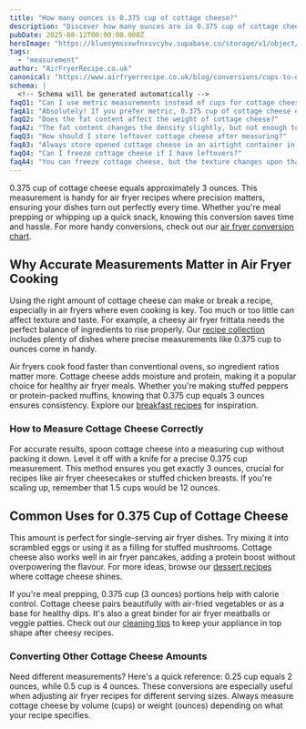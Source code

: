 ```yaml
---
title: "How many ounces is 0.375 cup of cottage cheese?"
description: "Discover how many ounces are in 0.375 cup of cottage cheese with our easy conversion guide. Perfect for air fryer recipes and meal prep!"
pubDate: 2025-08-12T00:00:00.000Z
heroImage: "https://klueoymssxwfnxsvcyhv.supabase.co/storage/v1/object/public/Shmucket/how-many-ounces-is-0-375-cup-of-cottage-cheese.webp"
tags:
  - "measurement"
author: "AirFryerRecipe.co.uk"
canonical: "https://www.airfryerrecipe.co.uk/blog/conversions/cups-to-ounces/how-many-ounces-is-0-375-cup-of-cottage-cheese"
schema: |
  <!-- Schema will be generated automatically -->
faqQ1: "Can I use metric measurements instead of cups for cottage cheese?"
faqA1: "Absolutely! If you prefer metric, 0.375 cup of cottage cheese equals about 85 grams. Many UK recipes use grams for more precision, especially in baking. Digital scales make measuring cottage cheese by weight quick and accurate."
faqQ2: "Does the fat content affect the weight of cottage cheese?"
faqA2: "The fat content changes the density slightly, but not enough to impact most recipes. Full-fat cottage cheese might weigh a tiny bit more per cup than low-fat, but the difference is minimal. For air fryer cooking, you can safely use the standard 0.375 cup to 3 ounces conversion regardless of fat content."
faqQ3: "How should I store leftover cottage cheese after measuring?"
faqA3: "Always store opened cottage cheese in an airtight container in the fridge. It typically lasts 5-7 days after opening. If you've measured out 0.375 cup (3 ounces) for a recipe, press plastic wrap directly onto the remaining cheese's surface before sealing to prevent drying."
faqQ4: "Can I freeze cottage cheese if I have leftovers?"
faqA4: "You can freeze cottage cheese, but the texture changes upon thawing - it becomes grainy. Frozen cottage cheese works best in cooked dishes like air fryer casseroles or baked goods where texture matters less. For fresh eating, it's better to use it within a week of opening."
---
```

<p>0.375 cup of cottage cheese equals approximately 3 ounces. This measurement is handy for air fryer recipes where precision matters, ensuring your dishes turn out perfectly every time. Whether you're meal prepping or whipping up a quick snack, knowing this conversion saves time and hassle. For more handy conversions, check out our <a href=https://www.airfryerrecipe.co.uk/air-fryer-conversion-chart>air fryer conversion chart</a>.</p>  

<h2>Why Accurate Measurements Matter in Air Fryer Cooking</h2>  
<p>Using the right amount of cottage cheese can make or break a recipe, especially in air fryers where even cooking is key. Too much or too little can affect texture and taste. For example, a cheesy air fryer frittata needs the perfect balance of ingredients to rise properly. Our <a href=https://www.airfryerrecipe.co.uk/recipes>recipe collection</a> includes plenty of dishes where precise measurements like 0.375 cup to ounces come in handy.</p>  

<p>Air fryers cook food faster than conventional ovens, so ingredient ratios matter more. Cottage cheese adds moisture and protein, making it a popular choice for healthy air fryer meals. Whether you're making stuffed peppers or protein-packed muffins, knowing that 0.375 cup equals 3 ounces ensures consistency. Explore our <a href=https://www.airfryerrecipe.co.uk/recipe-category/breakfast>breakfast recipes</a> for inspiration.</p>  

<h3>How to Measure Cottage Cheese Correctly</h3>  
<p>For accurate results, spoon cottage cheese into a measuring cup without packing it down. Level it off with a knife for a precise 0.375 cup measurement. This method ensures you get exactly 3 ounces, crucial for recipes like air fryer cheesecakes or stuffed chicken breasts. If you're scaling up, remember that 1.5 cups would be 12 ounces.</p>  

<h2>Common Uses for 0.375 Cup of Cottage Cheese</h2>  
<p>This amount is perfect for single-serving air fryer dishes. Try mixing it into scrambled eggs or using it as a filling for stuffed mushrooms. Cottage cheese also works well in air fryer pancakes, adding a protein boost without overpowering the flavour. For more ideas, browse our <a href=https://www.airfryerrecipe.co.uk/recipe-category/dessert>dessert recipes</a> where cottage cheese shines.</p>  

<p>If you're meal prepping, 0.375 cup (3 ounces) portions help with calorie control. Cottage cheese pairs beautifully with air-fried vegetables or as a base for healthy dips. It's also a great binder for air fryer meatballs or veggie patties. Check out our <a href=https://www.airfryerrecipe.co.uk/air-fryer-cleaner>cleaning tips</a> to keep your appliance in top shape after cheesy recipes.</p>  

<h3>Converting Other Cottage Cheese Amounts</h3>  
<p>Need different measurements? Here's a quick reference: 0.25 cup equals 2 ounces, while 0.5 cup is 4 ounces. These conversions are especially useful when adjusting air fryer recipes for different serving sizes. Always measure cottage cheese by volume (cups) or weight (ounces) depending on what your recipe specifies.</p>
